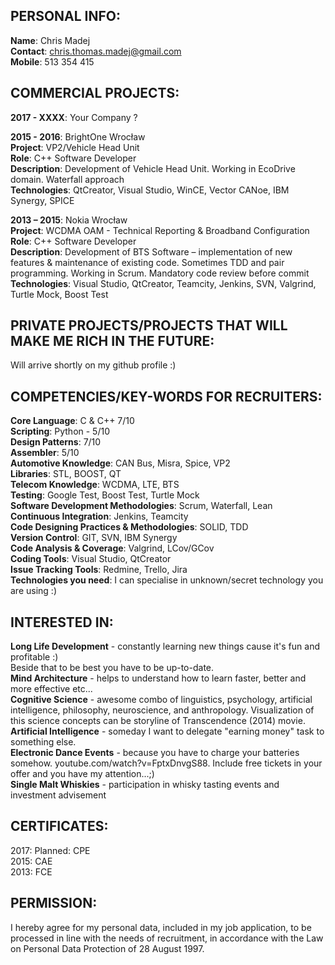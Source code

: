 ## PERSONAL INFO:

**Name**: Chris Madej  
**Contact**: chris.thomas.madej@gmail.com  
**Mobile**: 513 354 415

## COMMERCIAL PROJECTS:
**2017 - XXXX**: Your Company ?

**2015 - 2016**: BrightOne Wrocław  
**Project**: VP2/Vehicle Head Unit  
**Role**: C++ Software Developer  
**Description**: Development of Vehicle Head Unit. Working in EcoDrive domain. Waterfall approach  
**Technologies**: QtCreator, Visual Studio, WinCE, Vector CANoe, IBM Synergy, SPICE  

**2013 – 2015**: Nokia Wrocław  
**Project**: WCDMA OAM - Technical Reporting & Broadband Configuration  
**Role**: C++ Software Developer  
**Description**: Development of BTS Software – implementation of new features & maintenance of existing code. Sometimes TDD and pair programming. Working in Scrum. Mandatory code review before commit  
**Technologies**: Visual Studio, QtCreator, Teamcity, Jenkins, SVN, Valgrind, Turtle Mock, Boost Test  

## PRIVATE PROJECTS/PROJECTS THAT WILL MAKE ME RICH IN THE FUTURE:
Will arrive shortly on my github profile :)

## COMPETENCIES/KEY-WORDS FOR RECRUITERS:
**Core Language**: C & C++ 7/10  
**Scripting**: Python - 5/10  
**Design Patterns**: 7/10  
**Assembler**: 5/10  
**Automotive Knowledge**: CAN Bus, Misra, Spice, VP2  
**Libraries**: STL, BOOST, QT  
**Telecom Knowledge**: WCDMA, LTE, BTS  
**Testing**: Google Test, Boost Test, Turtle Mock  
**Software Development Methodologies**: Scrum, Waterfall, Lean  
**Continuous Integration**: Jenkins, Teamcity  
**Code Designing Practices & Methodologies**: SOLID, TDD  
**Version Control**: GIT, SVN, IBM Synergy  
**Code Analysis & Coverage**: Valgrind, LCov/GCov  
**Coding Tools**: Visual Studio, QtCreator  
**Issue Tracking Tools**: Redmine, Trello, Jira  
**Technologies you need**: I can specialise in unknown/secret technology you are using :)  

## INTERESTED IN:
**Long Life Development** - constantly learning new things cause it's fun and profitable :)  
Beside that to be best you have to be up-to-date.  
**Mind Architecture** - helps to understand how to learn faster, better and more effective etc...  
**Cognitive Science**  - awesome combo of linguistics, psychology, artificial intelligence, philosophy, neuroscience, and anthropology. 
Visualization of this science concepts can be storyline of Transcendence (2014) movie.
**Artificial Intelligence**  - someday I want to delegate "earning money" task to something else.  
**Electronic Dance Events**  - because you have to charge your batteries somehow. 
youtube.com/watch?v=FptxDnvgS88. Include free tickets in your offer and you have my attention...;)  
**Single Malt Whiskies**  - participation in whisky tasting events and investment advisement  

## CERTIFICATES:
2017: Planned: CPE  
2015: CAE  
2013: FCE  

## PERMISSION:

I hereby agree for my personal data, included in my job application, to be processed in line with the needs of recruitment, in accordance with the Law on Personal Data Protection of 28 August 1997.
